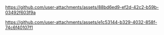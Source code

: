 


https://github.com/user-attachments/assets/88bd6ed9-ef2d-42c2-b59b-03492f603f9a



https://github.com/user-attachments/assets/e1c53144-b329-4032-858f-74c6f40107f1


